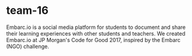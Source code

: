 # team-16

Embarc.io is a social media platform for students to document and share their learning experiences with other students and teachers. We created Embarc.io at JP Morgan's Code for Good 2017, inspired by the Embarc (NGO) challenge.
